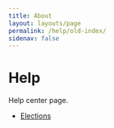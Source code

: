 ```yaml
---
title: About
layout: layouts/page
permalink: /help/old-index/
sidenav: false
---
```


# Help

Help center page.

* [Elections](/help/elections)
